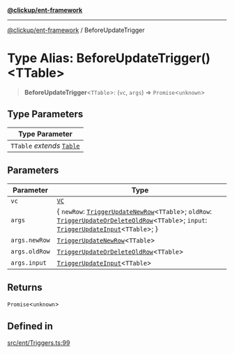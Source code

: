 [**@clickup/ent-framework**](../README.md)

***

[@clickup/ent-framework](../globals.md) / BeforeUpdateTrigger

# Type Alias: BeforeUpdateTrigger()\<TTable\>

> **BeforeUpdateTrigger**\<`TTable`\>: (`vc`, `args`) => `Promise`\<`unknown`\>

## Type Parameters

| Type Parameter |
| ------ |
| `TTable` *extends* [`Table`](Table.md) |

## Parameters

| Parameter | Type |
| ------ | ------ |
| `vc` | [`VC`](../classes/VC.md) |
| `args` | \{ `newRow`: [`TriggerUpdateNewRow`](TriggerUpdateNewRow.md)\<`TTable`\>; `oldRow`: [`TriggerUpdateOrDeleteOldRow`](TriggerUpdateOrDeleteOldRow.md)\<`TTable`\>; `input`: [`TriggerUpdateInput`](TriggerUpdateInput.md)\<`TTable`\>; \} |
| `args.newRow` | [`TriggerUpdateNewRow`](TriggerUpdateNewRow.md)\<`TTable`\> |
| `args.oldRow` | [`TriggerUpdateOrDeleteOldRow`](TriggerUpdateOrDeleteOldRow.md)\<`TTable`\> |
| `args.input` | [`TriggerUpdateInput`](TriggerUpdateInput.md)\<`TTable`\> |

## Returns

`Promise`\<`unknown`\>

## Defined in

[src/ent/Triggers.ts:99](https://github.com/clickup/ent-framework/blob/master/src/ent/Triggers.ts#L99)
